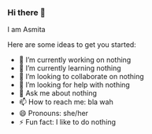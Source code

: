 ### Hi there 👋

I am Asmita

Here are some ideas to get you started:

- 🔭 I’m currently working on nothing
- 🌱 I’m currently learning nothing
- 👯 I’m looking to collaborate on nothing
- 🤔 I’m looking for help with nothing
- 💬 Ask me about nothing
- 📫 How to reach me: bla wah
- 😄 Pronouns: she/her
- ⚡ Fun fact: I like to do nothing
